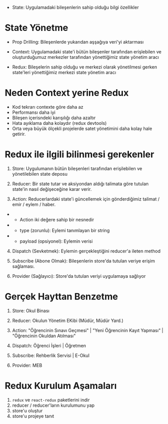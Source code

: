 - State: Uygulamadaki bileşenlerin sahip olduğu bilgi özellikler

# State Yönetme

- Prop Drilling: Bileşenlerde yukarıdan aşşağıya veri'yi aktarması

- Context: Uygulamadaki state'i bütün bileşenler tarafından erişlebilen ve oluşturduğumuz merkezler tarafından yönettiğimiz state yönetim aracı

- Redux: Bileşelerin sahip olduğu ve merkezi olarak yönetilmesi gerken state'leri yönettiğimiz merkezi state yönetim aracı

# Neden Context yerine Redux

- Kod tekrarı contexte göre daha az
- Performansı daha iyi
- Bileşen içerisndeki karışılığı daha azaltır
- Hata ayıklama daha kolaydır (redux devtools)
- Orta veya büyük ölçekli projelerde satet yönetimini daha kolay hale getirir.

# Redux ile ilgili bilinmesi gerekenler

1. Store: Uygulumanın bütün bileşenleri tarafından erişilebilen ve yönetilebilen state deposu

2. Reducer: Bir state tutar ve aksiyondan aldığı talimata göre tutulan state'in nasıl değişeceğine karar verir.

3. Action: Reducerlardaki state'i güncellemek için gönderdiğimiz talimat / emir / eylem / haber.

- - Action iki değere sahip bir nesnedir
- - type (zorunlu): Eylemi tanımlayan bir string
- - payload (opsiyonel): Eylemin verisi

4. Dispatch (Sevketmek): Eylemin gerçekleştiğini reducer'a ileten method

5. Subscribe (Abone Olmak): Bileşenlerin store'da tutulan veriye erişim sağlaması.

6. Provider (Sağlayıcı): Store'da tutulan veriyi uygulamaya sağlıyor

# Gerçek Hayttan Benzetme

1. Store: Okul Binası

2. Reducer: Okulun Yönetim EKibi (Müdür, Müdür Yard.)

3. Action: "Öğrencinin Sınavı Geçmesi" | "Yeni Öğrencinin Kayıt Yapması" | "Öğrencinin Okuldan Atılması"

4. Dispatch: Öğrenci İşleri | Öğretmen

5. Subscribe: Rehberlik Servisi | E-Okul

6. Provider: MEB

# Redux Kurulum Aşamaları

1. `redux` ve `react-redux` paketlerini indir
2. reducer / reducer'ların kurulumunu yap
3. store'u oluştur
4. store'u projeye tanıt
